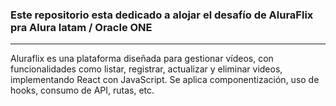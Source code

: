 ### Este repositorio esta dedicado a alojar el desafío de AluraFlix pra Alura latam / Oracle ONE 
---

Aluraflix es una plataforma diseñada para gestionar vídeos, con funcionalidades como listar, registrar, actualizar y eliminar videos, implementando React con JavaScript. 
Se aplica componentización, uso de hooks, consumo de API, rutas, etc.
